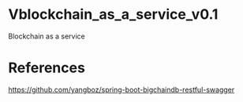 # Vblockchain_as_a_service_v0.1
 Blockchain as a service

# References

https://github.com/yangboz/spring-boot-bigchaindb-restful-swagger